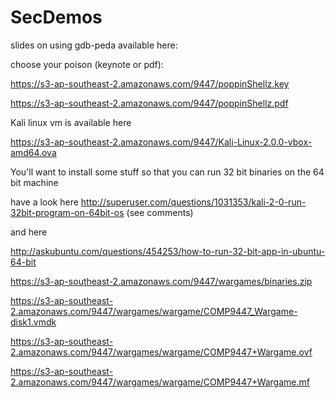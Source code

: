 # SecDemos

slides on using gdb-peda available here:

choose your poison (keynote or pdf):

https://s3-ap-southeast-2.amazonaws.com/9447/poppinShellz.key

https://s3-ap-southeast-2.amazonaws.com/9447/poppinShellz.pdf


Kali linux vm is available here

https://s3-ap-southeast-2.amazonaws.com/9447/Kali-Linux-2.0.0-vbox-amd64.ova

You'll want to install some stuff so that you can run 32 bit binaries on the 64 bit machine

have a look here http://superuser.com/questions/1031353/kali-2-0-run-32bit-program-on-64bit-os
(see comments)

and here

http://askubuntu.com/questions/454253/how-to-run-32-bit-app-in-ubuntu-64-bit








https://s3-ap-southeast-2.amazonaws.com/9447/wargames/binaries.zip

https://s3-ap-southeast-2.amazonaws.com/9447/wargames/wargame/COMP9447_Wargame-disk1.vmdk

https://s3-ap-southeast-2.amazonaws.com/9447/wargames/wargame/COMP9447+Wargame.ovf

https://s3-ap-southeast-2.amazonaws.com/9447/wargames/wargame/COMP9447+Wargame.mf






